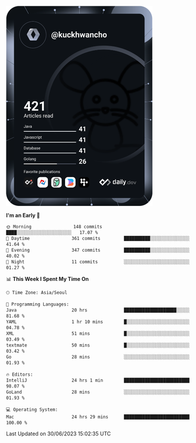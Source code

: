 <a href="https://app.daily.dev/kuckhwancho"><img src="https://github.com/kuckjwi0928/kuckjwi0928/blob/master/devcard.svg" width="400" alt="Kuckjwi Devcard"/></a>

<!--START_SECTION:waka-->
**I'm an Early 🐤** 

```text
🌞 Morning                148 commits         ████░░░░░░░░░░░░░░░░░░░░░   17.07 % 
🌆 Daytime                361 commits         ██████████░░░░░░░░░░░░░░░   41.64 % 
🌃 Evening                347 commits         ██████████░░░░░░░░░░░░░░░   40.02 % 
🌙 Night                  11 commits          ░░░░░░░░░░░░░░░░░░░░░░░░░   01.27 % 
```


📊 **This Week I Spent My Time On** 

```text
🕑︎ Time Zone: Asia/Seoul

💬 Programming Languages: 
Java                     20 hrs              ████████████████████░░░░░   81.68 % 
YAML                     1 hr 10 mins        █░░░░░░░░░░░░░░░░░░░░░░░░   04.78 % 
XML                      51 mins             █░░░░░░░░░░░░░░░░░░░░░░░░   03.49 % 
textmate                 50 mins             █░░░░░░░░░░░░░░░░░░░░░░░░   03.42 % 
Go                       28 mins             ░░░░░░░░░░░░░░░░░░░░░░░░░   01.93 % 

🔥 Editors: 
IntelliJ                 24 hrs 1 min        █████████████████████████   98.07 % 
GoLand                   28 mins             ░░░░░░░░░░░░░░░░░░░░░░░░░   01.93 % 

💻 Operating System: 
Mac                      24 hrs 29 mins      █████████████████████████   100.00 % 
```


 Last Updated on 30/06/2023 15:02:35 UTC
<!--END_SECTION:waka-->
